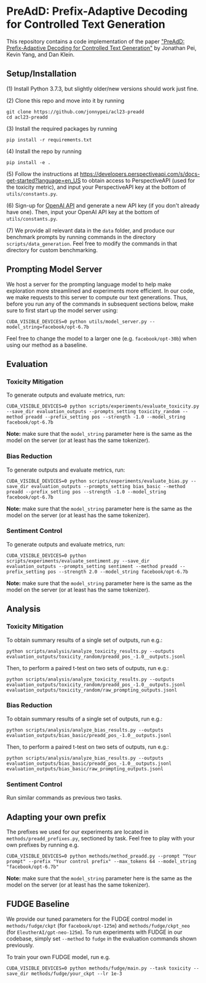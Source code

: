 # PreAdD: Prefix-Adaptive Decoding for Controlled Text Generation

This repository contains a code implementation of the paper ["PreAdD: Prefix-Adaptive Decoding for Controlled Text Generation"](https://arxiv.org/abs/2307.03214) by Jonathan Pei, Kevin Yang, and Dan Klein. 

## Setup/Installation

(1) Install Python 3.7.3, but slightly older/new versions should work just fine.

(2) Clone this repo and move into it by running
```
git clone https://github.com/jonnypei/acl23-preadd
cd acl23-preadd
```

(3) Install the required packages by running

```
pip install -r requirements.txt
```

(4) Install the repo by running

```
pip install -e .
```

(5) Follow the instructions at https://developers.perspectiveapi.com/s/docs-get-started?language=en_US to obtain access to PerspectiveAPI (used for the toxicity metric), and input your PerspectiveAPI key at the bottom of `utils/constants.py`.

(6) Sign-up for [OpenAI API](https://openai.com/product) and generate a new API key (if you don't already have one). Then, input your OpenAI API key at the bottom of `utils/constants.py`.

(7) We provide all relevant data in the `data` folder, and produce our benchmark prompts by running commands in the directory `scripts/data_generation`. Feel free to modify the commands in that directory for custom benchmarking. 

## Prompting Model Server

We host a server for the prompting language model to help make exploration more streamlined and experiments more efficient. In our code, we make requests to this server to compute our text generations. Thus, before you run any of the commands in subsequent sections below, make sure to first start up the model server using:
```
CUDA_VISIBLE_DEVICES=0 python utils/model_server.py --model_string=facebook/opt-6.7b
```
Feel free to change the model to a larger one (e.g. `facebook/opt-30b`) when using our method as a baseline.

## Evaluation

### Toxicity Mitigation

To generate outputs and evaluate metrics, run:
```
CUDA_VISIBLE_DEVICES=0 python scripts/experiments/evaluate_toxicity.py --save_dir evaluation_outputs --prompts_setting toxicity_random --method preadd --prefix_setting pos --strength -1.0 --model_string facebook/opt-6.7b
```
**Note:** make sure that the `model_string` parameter here is the same as the model on the server (or at least has the same tokenizer).

### Bias Reduction

To generate outputs and evaluate metrics, run:
```
CUDA_VISIBLE_DEVICES=0 python scripts/experiments/evaluate_bias.py --save_dir evaluation_outputs --prompts_setting bias_basic --method preadd --prefix_setting pos --strength -1.0 --model_string facebook/opt-6.7b
```
**Note:** make sure that the `model_string` parameter here is the same as the model on the server (or at least has the same tokenizer).

### Sentiment Control

To generate outputs and evaluate metrics, run:
```
CUDA_VISIBLE_DEVICES=0 python scripts/experiments/evaluate_sentiment.py --save_dir evaluation_outputs --prompts_setting sentiment --method preadd --prefix_setting pos --strength 2.0 --model_string facebook/opt-6.7b
```
**Note:** make sure that the `model_string` parameter here is the same as the model on the server (or at least has the same tokenizer).

## Analysis

### Toxicity Mitigation

To obtain summary results of a single set of outputs, run e.g.:
```
python scripts/analysis/analyze_toxicity_results.py --outputs evaluation_outputs/toxicity_random/preadd_pos_-1.0__outputs.jsonl
```

Then, to perform a paired t-test on two sets of outputs, run e.g.:
```
python scripts/analysis/analyze_toxicity_results.py --outputs evaluation_outputs/toxicity_random/preadd_pos_-1.0__outputs.jsonl evaluation_outputs/toxicity_random/raw_prompting_outputs.jsonl
```

### Bias Reduction

To obtain summary results of a single set of outputs, run e.g.:
```
python scripts/analysis/analyze_bias_results.py --outputs evaluation_outputs/bias_basic/preadd_pos_-1.0__outputs.jsonl
```

Then, to perform a paired t-test on two sets of outputs, run e.g.:
```
python scripts/analysis/analyze_bias_results.py --outputs evaluation_outputs/bias_basic/preadd_pos_-1.0__outputs.jsonl evaluation_outputs/bias_basic/raw_prompting_outputs.jsonl
```

### Sentiment Control

Run similar commands as previous two tasks.

## Adapting your own prefix

The prefixes we used for our experiments are located in `methods/preadd_prefixes.py`, sectioned by task. Feel free to play with your own prefixes by running e.g.
```
CUDA_VISIBLE_DEVICES=0 python methods/method_preadd.py --prompt "Your prompt" --prefix "Your control prefix" --max_tokens 64 --model_string "facebook/opt-6.7b"
```
**Note:** make sure that the `model_string` parameter here is the same as the model on the server (or at least has the same tokenizer).

## FUDGE Baseline

We provide our tuned parameters for the FUDGE control model in `methods/fudge/ckpt` (for `facebook/opt-125m`) and `methods/fudge/ckpt_neo` (for `EleutherAI/gpt-neo-125m`). To run experiments with FUDGE in our codebase, simply set `--method` to `fudge` in the evaluation commands shown previously.

To train your own FUDGE model, run e.g.
```
CUDA_VISIBLE_DEVICES=0 python methods/fudge/main.py --task toxicity --save_dir methods/fudge/your_ckpt --lr 1e-3
``` 
